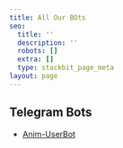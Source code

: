 ```yaml
---
title: All Our BOts
seo:
  title: ''
  description: ''
  robots: []
  extra: []
  type: stackbit_page_meta
layout: page
---
```

## Telegram Bots

*   [Anim-UserBot](https://github.com/TeamAnim-UserBot/Anim-UserBot)
